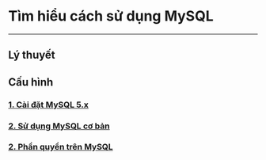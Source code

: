 # Tìm hiểu cách sử dụng MySQL
---
## Lý thuyết

## Cấu hình
### [1. Cài đặt MySQL 5.x](docs/mysql-install.md)
### [2. Sử dụng MySQL cơ bản](docs/mysql-basic.md)
### [2. Phần quyền trên MySQL](docs/mysql-phanquyen.md)
